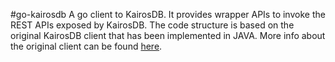 #go-kairosdb
A go client to KairosDB. It provides wrapper APIs to invoke the REST APIs exposed by KairosDB.
The code structure is based on the original KairosDB client that has been implemented in JAVA.
More info about the original client can be found [here](https://github.com/kairosdb/kairosdb-client).

